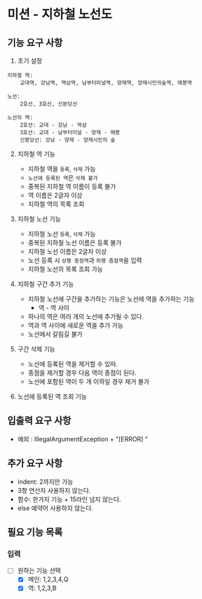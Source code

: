 # 미션 - 지하철 노선도

## 기능 요구 사항

1. 초기 설정
```aidl
지하철 역:
    교대역, 강남역, 역삼역, 남부터미널역, 양재역, 양재시민의숲역, 매봉역

노선:
    2호선, 3호선, 신분당선
    
노선의 역:
    2호선: 교대 - 강남 - 역삼
    3호선: 교대 - 남부터미널 - 양재 - 매봉
    신붕당선: 강남 - 양재 - 양재시민의 숲
```

2. 지하철 역 기능
    - 지하철 역을 `등록`, `삭제` 가능
    - `노선에 등록된 역`은 `삭제 불가`
    - 중복된 지하철 역 이름이 등록 불가
    - 역 이름은 2글자 이상
    - 지하철 역의 목록 조회

3. 지하철 노선 기능
    - 지하철 노선 `등록`, `삭제` 가능
    - 중복된 지하철 노선 이름은 등록 불가
    - 지하철 노선 이름은 2글자 이상
    - 노선 등록 시 `상행 종점역`과 `하행 좀점역`을 입력
    - 지하철 노선의 목록 조회 가능

4. 지하철 구간 추가 기능
    - 지하철 노선에 구간을 추가하는 기능은 노선에 역을 추가하는 기능
      - 역 - 역 사이
    - 하나의 역은 여러 개의 노선에 추가될 수 있다.
    - 역과 역 사이에 새로운 역을 추가 가능
    - 노선에서 갈림길 불가

5. 구간 삭제 기능
    - 노선에 등록된 역을 제거할 수 있따.
    - 종점을 제거할 경우 다음 역이 종점이 된다.
    - 노선에 포함된 역이 두 개 이하일 경우 제거 불가

6. 노선에 등록된 역 조회 기능

## 입출력 요구 사항
- 예외 : IllegalArgumentException + "[ERROR] "

## 추가 요구 사항
- indent: 2까지만 가능
- 3항 연산자 사용하지 않는다.
- 함수: 한가지 기능 + 15라인 넘지 않는다.
- else 예약어 사용하지 않는다.


## 필요 기능 목록
### 입력
- [ ] 원하는 기능 선택
    - [x] 메인: 1,2,3,4,Q
    - [x] 역: 1,2,3,B
